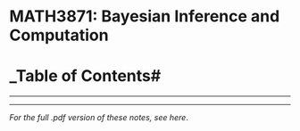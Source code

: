 # MATH3871: Bayesian Inference and Computation
# _Table of Contents#
---
---
_For the full .pdf version of these notes, see here_.
